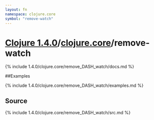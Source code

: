 ```yaml
---
layout: fn
namespace: clojure.core
symbol: "remove-watch"
---
```


# [Clojure 1.4.0](../../)/[clojure.core](../)/remove-watch

{% include 1.4.0/clojure.core/remove_DASH_watch/docs.md %}

##Examples

{% include 1.4.0/clojure.core/remove_DASH_watch/examples.md %}
## Source
{% include 1.4.0/clojure.core/remove_DASH_watch/src.md %}

